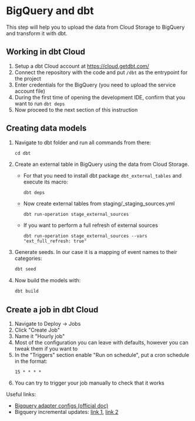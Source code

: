 # BigQuery and dbt

This step will help you to upload the data from Cloud Storage to BigQuery and transform it with dbt.

## Working in dbt Cloud

1. Setup a dbt Cloud account at https://cloud.getdbt.com/
1. Connect the repository with the code and put `/dbt` as the entrypoint for the project
1. Enter credentials for the BigQuery (you need to upload the service account file)
1. During the first time of opening the development IDE, confirm that you want to run `dbt deps`
1. Now proceed to the next section of this instruction

## Creating data models

1. Navigate to dbt folder and run all commands from there:
    ```
    cd dbt
    ```
1. Create an external table in BigQuery using the data from Cloud Storage. 
    - For that you need to install dbt package `dbt_external_tables` and execute its macro:
        ```bash
        dbt deps 
        ```
    - Now create external tables from staging/_staging_sources.yml
        
        ```
        dbt run-operation stage_external_sources
        ```

    - If you want to perform a full refresh of external sources
        ```
        dbt run-operation stage_external_sources --vars "ext_full_refresh: true"
        ```

2. Generate seeds. In our case it is a mapping of event names to their categories:

    ```bash
    dbt seed
    ```

3. Now build the models with:

    ```bash
    dbt build
    ```

## Create a job in dbt Cloud

1. Navigate to Deploy -> Jobs
1. Click "Create Job"
1. Name it "Hourly job"
1. Most of the configuration you can leave with defaults, however you can tweak them if you want to
1. In the "Triggers" section enable "Run on schedule", put a cron schedule in the format:
    ```
    15 * * * *
    ```
1. You can try to trigger your job manually to check that it works


Useful links:
- [Bigquery adapter configs (official doc)](https://docs.getdbt.com/reference/resource-configs/bigquery-configs)
- Bigquery incremental updates: [link 1](https://discourse.getdbt.com/t/bigquery-dbt-incremental-changes/982), [link 2](https://discourse.getdbt.com/t/benchmarking-incremental-strategies-on-bigquery/981)
